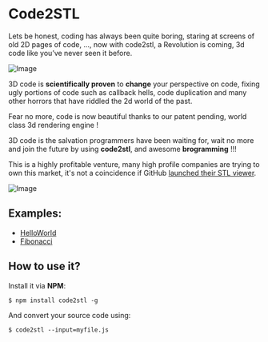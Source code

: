 Code2STL
======

Lets be honest, coding has always been quite boring, staring at screens of old 2D pages of code, ..., now with code2stl, a Revolution is coming, 3d code like you’ve never seen it before.

![Image](https://raw.github.com/SamyPesse/code2stl/master/images/preview.png)

3D code is **scientifically proven** to **change** your perspective on code, fixing ugly portions of code such as callback hells, code duplication and many other horrors that have riddled the 2d world of the past.

Fear no more, code is now beautiful thanks to our patent pending, world class 3d rendering engine !

3D code is the salvation programmers have been waiting for, wait no more and join the future by using **code2stl**, and awesome **brogramming** !!!

This is a highly profitable venture, many high profile companies are trying to own this market, it's not a coincidence if GitHub [launched their STL viewer](https://github.com/blog/1465-stl-file-viewing).

![Image](https://raw.github.com/SamyPesse/code2stl/master/images/meme1.jpg)

## Examples:

* [HelloWorld](./test/hello.stl)
* [Fibonacci](./test/fib.stl)

## How to use it?

Install it via **NPM**:

```
$ npm install code2stl -g
```

And convert your source code using:

```
$ code2stl --input=myfile.js
```
